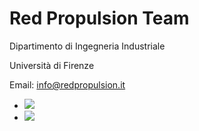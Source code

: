# Red Propulsion Team

Dipartimento di Ingegneria Industriale

Università di Firenze

Email: [info@redpropulsion.it](mailto:info@redpropulsion.it)

- [![](/github-logo-white.svg)](https://github.com/RedPropulsion)
- [![](/instagram-logo-white.svg)](https://www.instagram.com/red_propulsion/)
